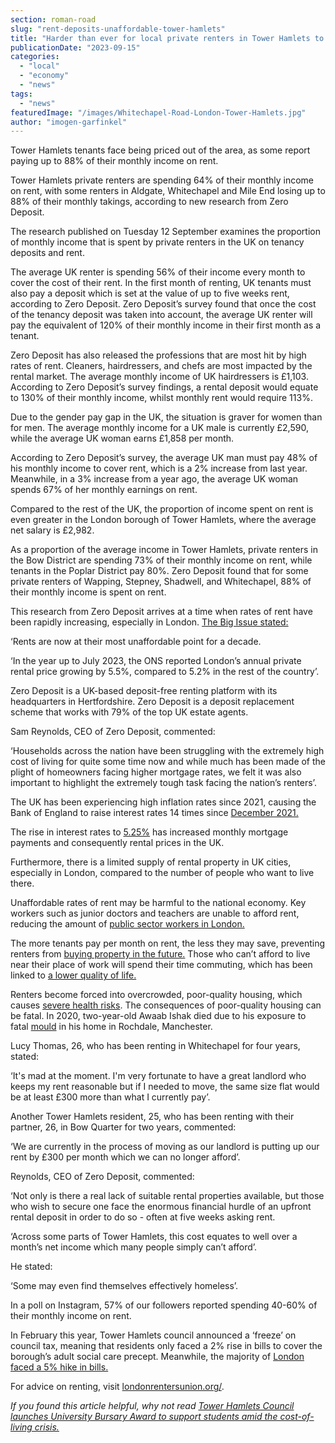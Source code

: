 ```yaml
---
section: roman-road
slug: "rent-deposits-unaffordable-tower-hamlets"
title: "Harder than ever for local private renters in Tower Hamlets to afford rent and deposit"
publicationDate: "2023-09-15"
categories: 
  - "local"
  - "economy"
  - "news"
tags: 
  - "news"
featuredImage: "/images/Whitechapel-Road-London-Tower-Hamlets.jpg"
author: "imogen-garfinkel"
---
```


Tower Hamlets tenants face being priced out of the area, as some report paying up to 88% of their monthly income on rent.

Tower Hamlets private renters are spending 64% of their monthly income on rent, with some renters in Aldgate, Whitechapel and Mile End losing up to 88% of their monthly takings, according to new research from Zero Deposit. 

The research published on Tuesday 12 September examines the proportion of monthly income that is spent by private renters in the UK on tenancy deposits and rent. 

The average UK renter is spending 56% of their income every month to cover the cost of their rent. In the first month of renting, UK tenants must also pay a deposit which is set at the value of up to five weeks rent, according to Zero Deposit. Zero Deposit’s survey found that once the cost of the tenancy deposit was taken into account, the average UK renter will pay the equivalent of 120% of their monthly income in their first month as a tenant. 

Zero Deposit has also released the professions that are most hit by high rates of rent. Cleaners, hairdressers, and chefs are most impacted by the rental market. The average monthly income of UK hairdressers is £1,103. According to Zero Deposit’s survey findings, a rental deposit would equate to 130% of their monthly income, whilst monthly rent would require 113%. 

Due to the gender pay gap in the UK, the situation is graver for women than for men. The average monthly income for a UK male is currently £2,590, while the average UK woman earns £1,858 per month. 

According to Zero Deposit’s survey, the average UK man must pay 48% of his monthly income to cover rent, which is a 2% increase from last year. Meanwhile, in a 3% increase from a year ago, the average UK woman spends 67% of her monthly earnings on rent.

Compared to the rest of the UK, the proportion of income spent on rent is even greater in the London borough of Tower Hamlets, where the average net salary is £2,982. 

As a proportion of the average income in Tower Hamlets, private renters in the Bow District are spending 73% of their monthly income on rent, while tenants in the Poplar District pay 80%. Zero Deposit found that for some private renters of Wapping, Stepney, Shadwell, and Whitechapel, 88% of their monthly income is spent on rent. 

This research from Zero Deposit arrives at a time when rates of rent have been rapidly increasing, especially in London. [The Big Issue stated:](https://www.bigissue.com/news/housing/rents-in-the-uk-are-rising-at-the-highest-rate-for-14-years-will-they-keep-going-up/)

‘Rents are now at their most unaffordable point for a decade.

‘In the year up to July 2023, the ONS reported London’s annual private rental price growing by 5.5%, compared to 5.2% in the rest of the country’. 

Zero Deposit is a UK-based deposit-free renting platform with its headquarters in Hertfordshire. Zero Deposit is a deposit replacement scheme that works with 79% of the top UK estate agents.

Sam Reynolds, CEO of Zero Deposit, commented:

‘Households across the nation have been struggling with the extremely high cost of living for quite some time now and while much has been made of the plight of homeowners facing higher mortgage rates, we felt it was also important to highlight the extremely tough task facing the nation’s renters’. 

The UK has been experiencing high inflation rates since 2021, causing the Bank of England to raise interest rates 14 times since [December 2021.](https://www.bbc.co.uk/news/business-66384289) 

The rise in interest rates to [5.25%](https://www.bbc.co.uk/news/business-12196322) has increased monthly mortgage payments and consequently rental prices in the UK. 

Furthermore, there is a limited supply of rental property in UK cities, especially in London, compared to the number of people who want to live there. 

Unaffordable rates of rent may be harmful to the national economy. Key workers such as junior doctors and teachers are unable to afford rent, reducing the amount of [public sector workers in London.](https://www.standard.co.uk/news/london/london-rent-costs-pricing-young-public-sector-workers-out-of-the-capital-report-says-a4190591.html) 

The more tenants pay per month on rent, the less they may save, preventing renters from [buying property in the future.](https://www.propertyreporter.co.uk/75-of-renters-believe-they-wont-be-able-get-on-the-property-ladder-in-2023.html) Those who can’t afford to live near their place of work will spend their time commuting, which has been linked to [a lower quality of life.](https://www.ncbi.nlm.nih.gov/pmc/articles/PMC9819363/)

Renters become forced into overcrowded, poor-quality housing, which causes [severe health risks](https://www.independent.co.uk/news/uk/home-news/mould-asthma-housing-association-london-b2327203.html). The consequences of poor-quality housing can be fatal. In 2020, two-year-old Awaab Ishak died due to his exposure to fatal [mould](https://news.sky.com/story/two-year-old-boy-died-as-a-result-of-mould-infested-flat-unfit-for-human-habitation-12747927) in his home in Rochdale, Manchester.

Lucy Thomas, 26, who has been renting in Whitechapel for four years, stated:

‘It's mad at the moment. I'm very fortunate to have a great landlord who keeps my rent reasonable but if I needed to move, the same size flat would be at least £300 more than what I currently pay’. 

Another Tower Hamlets resident, 25, who has been renting with their partner, 26, in Bow Quarter for two years, commented: 

‘We are currently in the process of moving as our landlord is putting up our rent by £300 per month which we can no longer afford’. 

Reynolds, CEO of Zero Deposit, commented:

‘Not only is there a real lack of suitable rental properties available, but those who wish to secure one face the enormous financial hurdle of an upfront rental deposit in order to do so - often at five weeks asking rent.

‘Across some parts of Tower Hamlets, this cost equates to well over a month’s net income which many people simply can’t afford’.

He stated: 

‘Some may even find themselves effectively homeless’. 

In a poll on Instagram, 57% of our followers reported spending 40-60% of their monthly income on rent. 

In February this year, Tower Hamlets council announced a ‘freeze’ on council tax, meaning that residents only faced a 2% rise in bills to cover the borough’s adult social care precept. Meanwhile, the majority of [London faced a 5% hike in bills.](https://romanroadlondon.com/tower-hamlets-freeze-council-tax-2023-2024/) 

For advice on renting, visit [londonrentersunion.org/](https://londonrentersunion.org/). 

_If you found this article helpful, why not read_ [_Tower Hamlets Council launches University Bursary Award to support students amid the cost-of-living crisis._](https://romanroadlondon.com/tower-hamlets-council-launches-mayor-university-bursary-award/)


